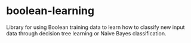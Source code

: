 # boolean-learning
Library for using Boolean training data to learn how to classify new input data through decision tree learning or Naive Bayes classification.
